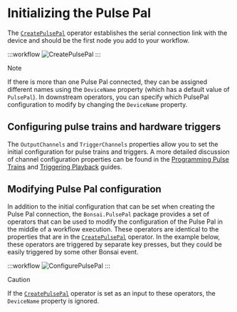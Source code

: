 # Initializing the Pulse Pal
The [`CreatePulsePal`](xref:Bonsai.PulsePal.CreatePulsePal) operator establishes the serial connection link with the device and should be the first node you add to your workflow.

:::workflow
![CreatePulsePal](../workflows/create-pulsepal.bonsai)
:::

> [!NOTE]
> If there is more than one Pulse Pal connected, they can be assigned different names using the `DeviceName` property (which has a default value of `PulsePal`). In downstream operators, you can specify which PulsePal configuration to modify by changing the `DeviceName` property.

## Configuring pulse trains and hardware triggers
 
The `OutputChannels` and `TriggerChannels` properties allow you to set the initial configuration for pulse trains and triggers. A more detailed discussion of channel configuration properties can be found in the [Programming Pulse Trains](~/articles/programming-pulse-trains.md) and [Triggering Playback](~/articles/trigger-output.md) guides.

## Modifying Pulse Pal configuration
In addition to the initial configuration that can be set when creating the Pulse Pal connection, the `Bonsai.PulsePal` package provides a set of operators that can be used to modify the configuration of the Pulse Pal in the middle of a workflow execution. These operators are identical to the properties that are in the [`CreatePulsePal`](xref:Bonsai.PulsePal.CreatePulsePal) operator. In the example below, these operators are triggered by separate key presses, but they could be easily triggered by some other Bonsai event. 

:::workflow
![ConfigurePulsePal](../workflows/configure-pulsepal.bonsai)
:::

> [!CAUTION]
> If the [`CreatePulsePal`](xref:Bonsai.PulsePal.CreatePulsePal) operator is set as an input to these operators, the `DeviceName` property is ignored.



